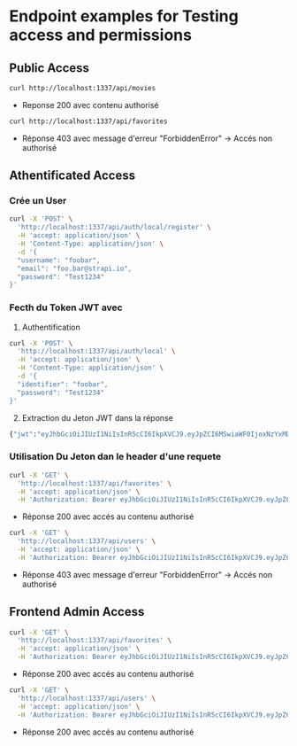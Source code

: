 # Endpoint examples for Testing access and permissions 

## Public Access

```bash
curl http://localhost:1337/api/movies
```

- Reponse 200 avec contenu authorisé

```bash
curl http://localhost:1337/api/favorites
```

- Réponse 403 avec message d'erreur "ForbiddenError" -> Accés non authorisé

## Athentificated Access

### Crée un User

```bash
curl -X 'POST' \
  'http://localhost:1337/api/auth/local/register' \
  -H 'accept: application/json' \
  -H 'Content-Type: application/json' \
  -d '{
  "username": "foobar",
  "email": "foo.bar@strapi.io",
  "password": "Test1234"
}'
```

### Fecth du Token JWT avec

1. Authentification

```bash
curl -X 'POST' \
  'http://localhost:1337/api/auth/local' \
  -H 'accept: application/json' \
  -H 'Content-Type: application/json' \
  -d '{
  "identifier": "foobar",
  "password": "Test1234"
}'
```

2. Extraction du Jeton JWT dans la réponse

```bash
{"jwt":"eyJhbGciOiJIUzI1NiIsInR5cCI6IkpXVCJ9.eyJpZCI6MSwiaWF0IjoxNzYxMDQwMjYxLCJleHAiOjE3NjM2MzIyNjF9.ohim5fyI-MVIj2BHOrowSDrj7klPF8GaGD83SuOYE0Y","user":{ ...
```

### Utilisation Du Jeton dan le header d'une requete

```bash
curl -X 'GET' \
  'http://localhost:1337/api/favorites' \
  -H 'accept: application/json' \
  -H 'Authorization: Bearer eyJhbGciOiJIUzI1NiIsInR5cCI6IkpXVCJ9.eyJpZCI6MSwiaWF0IjoxNzYxMDQwMjYxLCJleHAiOjE3NjM2MzIyNjF9.ohim5fyI-MVIj2BHOrowSDrj7klPF8GaGD83SuOYE0Y'
```

- Réponse 200 avec accés au contenu authorisé

```bash
curl -X 'GET' \
  'http://localhost:1337/api/users' \
  -H 'accept: application/json' \
  -H 'Authorization: Bearer eyJhbGciOiJIUzI1NiIsInR5cCI6IkpXVCJ9.eyJpZCI6MSwiaWF0IjoxNzYxMDQwMjYxLCJleHAiOjE3NjM2MzIyNjF9.ohim5fyI-MVIj2BHOrowSDrj7klPF8GaGD83SuOYE0Y'
```

- Réponse 403 avec message d'erreur "ForbiddenError" -> Accés non authorisé


## Frontend Admin Access

```bash
curl -X 'GET' \
  'http://localhost:1337/api/favorites' \
  -H 'accept: application/json' \
  -H 'Authorization: Bearer eyJhbGciOiJIUzI1NiIsInR5cCI6IkpXVCJ9.eyJpZCI6MSwiaWF0IjoxNzYxMDQwMjYxLCJleHAiOjE3NjM2MzIyNjF9.ohim5fyI-MVIj2BHOrowSDrj7klPF8GaGD83SuOYE0Y'
```

- Réponse 200 avec accés au contenu authorisé

```bash
curl -X 'GET' \
  'http://localhost:1337/api/users' \
  -H 'accept: application/json' \
  -H 'Authorization: Bearer eyJhbGciOiJIUzI1NiIsInR5cCI6IkpXVCJ9.eyJpZCI6MSwiaWF0IjoxNzYxMDQwMjYxLCJleHAiOjE3NjM2MzIyNjF9.ohim5fyI-MVIj2BHOrowSDrj7klPF8GaGD83SuOYE0Y'
```

- Réponse 200 avec accés au contenu authorisé